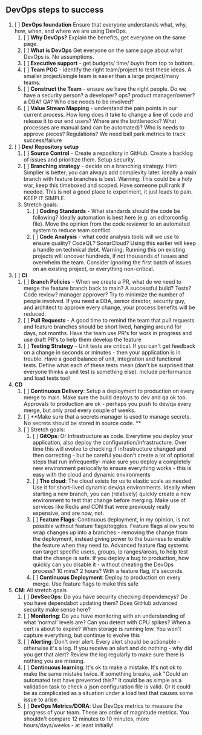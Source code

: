 ## DevOps steps to success

1. [ ] **DevOps foundation** Ensure that everyone understands what, why, how, when, and where we are using DevOps. 
    1. [ ] **Why DevOps?** Explain the benefits, get everyone on the same page.
    1. [ ] **What is DevOps** Get everyone on the same page about what DevOps is. No assumptions. 
    1. [ ] **Executive support** - get budgets/ time/ buyin from top to bottom.
    1. [ ] **Team POC** - identify the right team/project to test these ideas. A smaller project/single team is easier than a large project/many teams.
    1. [ ] **Construct the Team** - ensure we have the right people. Do we have a security person? a developer? ops? product manager/owner? a DBA? QA? Who else needs to be involved? 
    1. [ ] **Value Stream Mapping** - understand the pain points in our current process. How long does it take to change a line of code and release it to our end users? Where are the bottlenecks? What processes are manual (and can be automated)? Who is needs to approve pieces? Regulations? We need ball park metrics to track success/failure
1. [ ] **Dev/ Repository setup**
    1. [ ] **Source Control** - Create a repository in GitHub. Create a backlog of issues and prioritize them. Setup security.
    1. [ ] **Branching strategy** - decide on a branching strategy. Hint: Simplier is better, you can always add complexity later. Ideally a main branch with feature branches is best. Warning: This could be a holy war, keep this timeboxed and scoped. Have someone pull rank if needed. This is not a good place to experiment, it just leads to pain. KEEP IT SIMPLE. 
    1. Stretch goals:
        1. [ ] **Coding Standards** - What standards should the code be following? Ideally automation is best here (e.g. an editorconfig file). Move the opinion from the code reviewer to an automated system to reduce team conflict 
        1. [ ] **Code Analysis** - what code analysis tools will we use to ensure quality? CodeQL? SonarCloud? Using this earlier will keep a handle on technical debt. Warning: Running this on existing projects will uncover hundreds, if not thousands of issues and overwhelm the team. Consider ignoring the first batch of issues on an existing project, or everything non-critical. 
1. [ ] **CI**
    1. [ ] **Branch Policies** - When we create a PR, what do we need to merge the feature branch back to main? A successful build? Tests? Code review? manager approver? Try to minimize the number of people involved. If you need a DBA, senior director, security guy, and architect to approve every change, your process benefits will be reduced. 
    1. [ ] **Pull Requests** - A good time to remind the team that pull requests and feature branches should be short lived, hanging around for days, not months. Have the team use PR's for work in progress and use draft PR's to help them develop the feature
    1. [ ] **Testing Strategy** - Unit tests are critical. If you can't get feedback on a change in seconds or minutes - then your application is in trouble. Have a good balance of unit, integration and functional tests. Define what each of these tests mean (don't be surprised that everyone thinks a unit test is something else). Include performance and load tests too!
1. **CD**
    1. [ ] **Continuous Delivery**: Setup a deployment to production on every merge to main. Make sure the build deploys to dev and qa ok too. Approvals to production are ok - perhaps you push to dev/qa every merge, but only prod every couple of weeks.
    1. [ ] **Make sure that a secrets manager is used to manage secrets. No secrets should be stored in source code. **
    1. [ ] Stretch goals:
        1. [ ] **GitOps**: Or Infrastructure as code. Everytime you deploy your application, also deploy the configuration/infrastructure. Over time this will evolve to checking if infrastructure changed and then correcting - but be careful you don't create a lot of optional steps that run infrequently- make sure you deploy a completely new environment periocally to ensure everything works - this is easy with the cloud and dynamic environments
        1. [ ] **The cloud**: The cloud exists for us to elastic scale as needed. Use it for short-lived dynamic dev/qa environments. Ideally when starting a new branch, you can (relatively) quickly create a new environment to test that change before merging. Make use of services like Redis and CDN that were previously really expensive, and are now, not. 
        1. [ ] **Feature Flags**: Continuous deployment, in my opinion, is not possible without feature flags/toggles. Feature flags allow you to wrap changes up into a branches - removing the change from the deployment, instead giving power to the business to enable the feature when they need to. Advanced feature flag systems can target specific users, groups, ip ranges/areas, to help test that the change is safe. If you deploy a bug to production, how quickly can you disable it - without cheating the DevOps process? 10 mins? 2 hours? With a feature flag, it's seconds.
        1. [ ] **Continuous Deployment**: Deploy to production on every merge. Use feature flags to make this safe    
1. **CM**: All stretch goals
    1. [ ] **DevSecOps**: Do you have security checking dependencys? Do you have dependabot updating them? Does GitHub advanced security make sense here?
    2. [ ] **Monitoring**: Do you have monitoring with an understanding of what 'normal' levels are? Can you detect with CPU spikes? When a cert is about to expire? When storage is running low. You won't capture everything, but continue to evolve this
    3. [ ] **Alerting**: Don't over alert. Every alert should be actionable - otherwise it's a log. If you receive an alert and do nothing - why did you get that alert?  Review the log regularly to make sure there is nothing you are missing.  
    4. [ ] **Continuous learning**: It's ok to make a mistake. It's not ok to make the same mistake twice. If something breaks, ask "Could an automated test have prevented this?" It could be as simple as a validation task to check a json configuration file is valid. Or it could be as complicated as a situation under a load test that causes some issue to arise.
    5. [ ] **DevOps Metrics/DORA**: Use DevOps metrics to measure the progress of your team. These are order of magnitude metrics. You shouldn't compare 12 minutes to 10 minutes, more hours/days/weeks - at least initially!  
